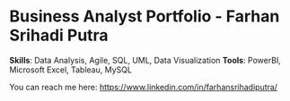 # Business Analyst Portfolio - Farhan Srihadi Putra
**Skills**: Data Analysis, Agile, SQL, UML, Data Visualization
**Tools**: PowerBI, Microsoft Excel, Tableau, MySQL

You can reach me here: https://www.linkedin.com/in/farhansrihadiputra/
